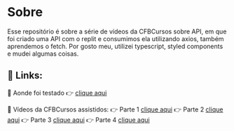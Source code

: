 # Sobre
 Esse repositório é sobre a série de vídeos da CFBCursos sobre API, em que foi criado uma API com o replit e consumimos ela utilizando axios, também aprendemos o fetch.
 Por gosto meu, utilizei typescript, styled components e mudei algumas coisas.

## 🔗 Links:

 📍 Aonde foi testado 👉 [clique aqui](api-test-swart.vercel.app)

 📍 Vídeos da CFBCursos assistidos:
    👉 Parte 1 [clique aqui](https://www.youtube.com/watch?v=VsXwvgW17ow)
    👉 Parte 2 [clique aqui](https://www.youtube.com/watch?v=GrxM7aHyN84)
    👉 Parte 3 [clique aqui](https://www.youtube.com/watch?v=ufb8a6ZztOM)
    👉 Parte 4 [clique aqui](https://www.youtube.com/watch?v=fTqOfPfOFJE)